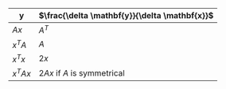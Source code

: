 | $\mathbf{y}$ | $\frac{\delta \mathbf{y}}{\delta \mathbf{x}}$ |
| ------------ | --------------------------------------------- |
| $Ax$         | $A^T$                                         |
| $x^T A$      | $A$                                           |
| $x^T x$      | $2x$                                          |
| $x^T A x$    | $2Ax$ if $A$ is symmetrical                   |
